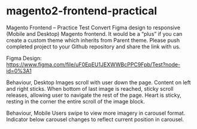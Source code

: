 # magento2-frontend-practical
Magento Frontend – Practice Test
Convert Figma design to responsive (Mobile and Desktop) Magento frontend. It would be a “plus” if you can create a custom theme which inherits from Parent theme.  Please push completed project to your Github repository and share the link with us. 

Figma Design: 
https://www.figma.com/file/uF0EpEU1JEXWWBcPPC9Fpb/Test?node-id=0%3A1
 
Behaviour, Desktop
Images scroll with user down the page. Content on left and right sticks.
When bottom of last image is reached, sticky scroll releases, allowing user to navigate the rest of the page. 
Heart is sticky, resting in the corner the entire scroll of the image block.
 
Behaviour, Mobile
Users swipe to view more imagery in carousel format.
Indicator below carousel changes to reflect current position in carousel.
